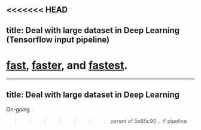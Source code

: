 <<<<<<< HEAD
---
title: Deal with large dataset in Deep Learning (Tensorflow input pipeline)
---


[fast](https://github.com/peace195/tensorflow-input-pipeline-template/blob/master/fast.py), [faster](https://github.com/peace195/tensorflow-input-pipeline-template/blob/master/faster.py), and [fastest](https://github.com/peace195/tensorflow-input-pipeline-template/blob/master/fastest.py).
=======
---
title: Deal with large dataset in Deep Learning
---

On-going
>>>>>>> parent of 5e85c90... tf pipeline
